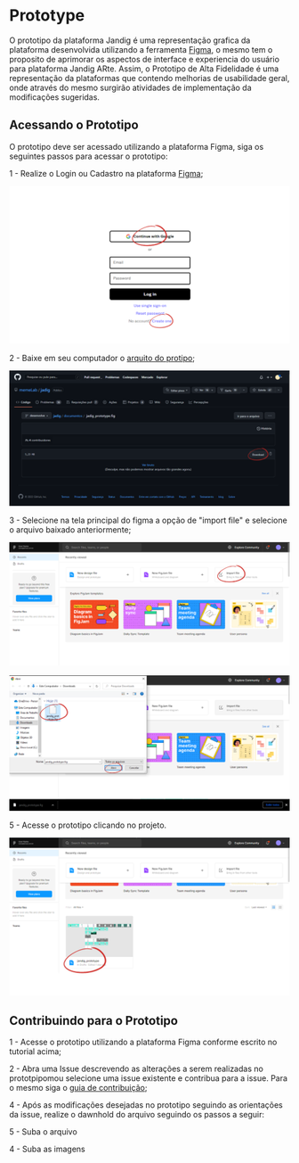 # Prototype

O prototipo da plataforma Jandig é uma representação grafica da plataforma desenvolvida utilizando a ferramenta [Figma](https://www.figma.com/downloads/), o mesmo tem o proposito de aprimorar os aspectos de interface e experiencia do usuário para plataforma Jandig ARte. Assim, o Prototipo de Alta Fidelidade é uma representação da plataformas que contendo melhorias de usabilidade geral, onde através do mesmo surgirão atividades de implementação da modificações sugeridas.


## Acessando o Prototipo
O prototipo deve ser acessado utilizando a plataforma Figma, siga os seguintes passos para acessar o prototipo:

1 - Realize o Login ou Cadastro na plataforma [Figma](https://www.figma.com/login);

![figma-login](./images/figma-login.PNG)

2 - Baixe em seu computador o [arquito do protipo](https://github.com/memeLab/Jandig/blob/develop/docs/jandig_prototype.fig);

![prototype-file-downhold](./images/prototype-file-downhold.PNG)

3 - Selecione na tela principal do figma a opção de "import file" e selecione o arquivo baixado anteriormente;

![figma-home](./images/figma-home.PNG)

![figma-upload-file](./images/figma-upload-file.PNG)

5 - Acesse o prototipo clicando no projeto.

![open-prototype](./images/open-prototype.PNG)


## Contribuindo para o Prototipo

1 - Acesse o prototipo utilizando a plataforma Figma conforme escrito no tutorial acima;

2 - Abra uma Issue descrevendo as alterações a serem realizadas no prototpipomou selecione uma issue existente e contribua para a issue. Para o mesmo siga o [guia de contribuição](https://github.com/memeLab/ARte/blob/master/.github/CONTRIBUTING.md);

4 - Após as modificações desejadas no prototipo seguindo as orientações da issue, realize o dawnhold do arquivo seguindo os passos a seguir:



5 - Suba o arquivo 

4 - Suba as imagens

